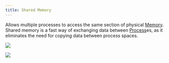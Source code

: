 ```yaml
---
title: Shared Memory
---
```


Allows multiple processes to access the same section of physical [Memory](/computer-architecture-network-technology-and-operating-systems/architecture/memory). Shared memory is a fast way of exchanging data between [Process](/computer-architecture-network-technology-and-operating-systems/operating-systems/process)es, as it eliminates the need for copying data between process spaces.

![](../attachments/cleanshot-2025-02-21-at-1547252x.png)

![](../attachments/cleanshot-2025-02-21-at-1547332x.png)